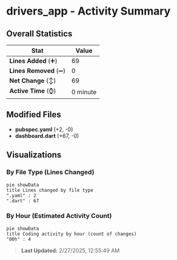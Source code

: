 # drivers_app - Activity Summary 

## Overall Statistics

| Stat                   | Value                                                             |
| ---------------------- | ----------------------------------------------------------------- |
| **Lines Added** (➕)   | 69                                          |
| **Lines Removed** (➖) | 0                                        |
| **Net Change** (↕)    | 69                |
| **Active Time** (⌚)   | 0 minute |


## Modified Files
- **pubspec.yaml** (+2, -0)
- **dashboard.dart** (+67, -0)

## Visualizations

### By File Type (Lines Changed)

```mermaid
pie showData
title Lines changed by file type
".yaml" : 2
".dart" : 67
```

### By Hour (Estimated Activity Count)

```mermaid
pie showData
title Coding activity by hour (count of changes)
"00h" : 4
```


> **Last Updated:** 2/27/2025, 12:55:49 AM